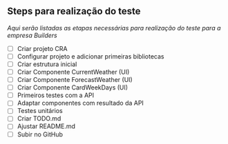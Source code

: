 ## Steps para realização do teste

*Aqui serão listadas as etapas necessárias para realização do teste para a empresa Builders*

- [ ] Criar projeto CRA 
- [ ] Configurar projeto e adicionar primeiras bibliotecas
- [ ] Criar estrutura inicial
- [ ] Criar Componente CurrentWeather (UI)
- [ ] Criar Componente ForecastWeather (UI)
- [ ] Criar Componente CardWeekDays (UI)
- [ ] Primeiros testes com a API
- [ ] Adaptar componentes com resultado da API
- [ ] Testes unitários
- [ ] Criar TODO.md
- [ ] Ajustar README.md
- [ ] Subir no GitHub
